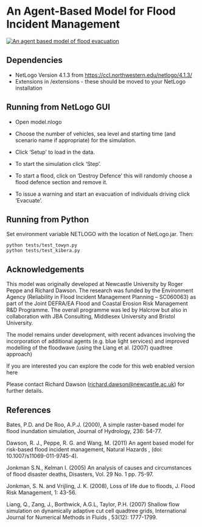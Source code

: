 # An Agent-Based Model for Flood Incident Management  
[![An agent based model of flood evacuation](
https://img.youtube.com/vi/o0EOlc5n9O8/0.jpg)](
https://www.youtube.com/watch?v=o0EOlc5n9O8 
"An agent based model of flood evacuation")


## Dependencies

- NetLogo Version 4.1.3 from https://ccl.northwestern.edu/netlogo/4.1.3/
- Extensions in /extensions - these should be moved to your NetLogo installation

## Running from NetLogo GUI

- Open model.nlogo
- Choose the number of vehicles, sea level and starting time (and scenario name if appropriate) for the simulation.

- Click ‘Setup’ to load in the data.

- To start the simulation click ‘Step’.

- To start a flood, click on ‘Destroy Defence’ this will randomly choose a flood defence section and remove it.

- To issue a warning and start an evacuation of individuals driving click ‘Evacuate’.

## Running from Python
Set environment variable NETLOGO with the location of NetLogo.jar. Then:
```
python tests/test_towyn.py
python tests/test_kibera.py
```
## Acknowledgements
This model was originally developed at Newcastle University by Roger Peppe and Richard Dawson. The research was funded by the Environment Agency (Reliability in Flood Incident Management Planning – SC060063) as part of the Joint DEFRA/EA Flood and Coastal Erosion Risk Management R&D Programme. The overall programme was led by Halcrow but also in collaboration with JBA Consulting, Middlesex University and Bristol University.

The model remains under development, with recent advances involving the incorporation of additional agents (e.g. blue light services) and improved modelling of the floodwave (using the Liang et al. (2007) quadtree approach)

If you are interested you can explore the code for this web enabled version here

Please contact Richard Dawson (richard.dawson@newcastle.ac.uk) for further details.

## References
Bates, P.D. and De Roo, A.P.J. (2000), A simple raster-based model for flood inundation simulation, Journal of Hydrology, 236: 54-77.

Dawson, R. J., Peppe, R. G. and Wang, M. (2011) An agent based model for risk-based flood incident management, Natural Hazards , (doi: 10.1007/s11069-011-9745-4).

Jonkman S.N., Kelman I. (2005) An analysis of causes and circumstances of flood disaster deaths, Disasters, Vol. 29 No. 1 pp. 75-97.

Jonkman, S. N. and Vrijling, J. K. (2008), Loss of life due to floods, J. Flood Risk Management, 1: 43-56.

Liang, Q., Zang, J., Borthwick, A.G.L, Taylor, P.H. (2007) Shallow flow simulation on dynamically adaptive cut cell quadtree grids, International Journal for Numerical Methods in Fluids , 53(12): 1777-1799.
